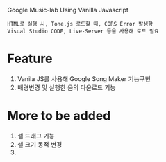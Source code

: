 Google Music-lab Using Vanilla Javascript

```
HTML로 실행 시, Tone.js 로드할 때, CORS Error 발생함
Visual Studio CODE, Live-Server 등을 사용해 로드 필요
```

# Feature
1. Vanila JS를 사용해 Google Song Maker 기능구현
2. 배경변경 및 실행한 음의 다운로드 기능

# More to be added
1. 셀 드래그 기능
2. 셀 크기 동적 변경
3. 